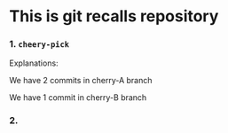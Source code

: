 # This is git recalls repository

### 1. `cheery-pick`

Explanations:

We have 2 commits in cherry-A branch

We have 1 commit in cherry-B branch

### 2. 
